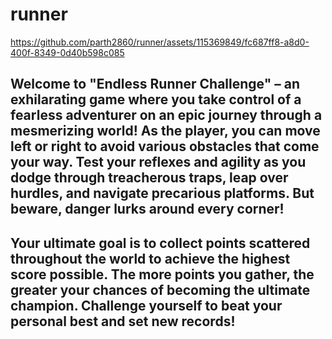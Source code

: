 # runner



https://github.com/parth2860/runner/assets/115369849/fc687ff8-a8d0-400f-8349-0d40b598c085


## Welcome to "Endless Runner Challenge" – an exhilarating game where you take control of a fearless adventurer on an epic journey through a mesmerizing world! As the player, you can move left or right to avoid various obstacles that come your way. Test your reflexes and agility as you dodge through treacherous traps, leap over hurdles, and navigate precarious platforms. But beware, danger lurks around every corner!

## Your ultimate goal is to collect points scattered throughout the world to achieve the highest score possible. The more points you gather, the greater your chances of becoming the ultimate champion. Challenge yourself to beat your personal best and set new records!
